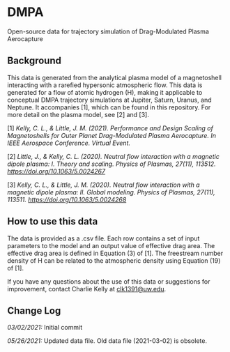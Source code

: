 # DMPA
Open-source data for trajectory simulation of Drag-Modulated Plasma Aerocapture

## Background
This data is generated from the analytical plasma model of a magnetoshell interacting with a rarefied hypersonic atmospheric flow.  This data is generated for a flow of atomic hydrogen (H), making it applicable to conceptual DMPA trajectory simulations at Jupiter, Saturn, Uranus, and Neptune.  It accompanies [1], which can be found in this repository.  For more detail on the plasma model, see [2] and [3].

[1] _Kelly, C. L., & Little, J. M. (2021). Performance and Design Scaling of Magnetoshells for Outer Planet Drag-Modulated Plasma Aerocapture. In IEEE Aerospace Conference. Virtual Event._

[2] _Little, J., & Kelly, C. L. (2020). Neutral flow interaction with a magnetic dipole plasma: I. Theory and scaling. Physics of Plasmas, 27(11), 113512. https://doi.org/10.1063/5.0024267_

[3] _Kelly, C. L., & Little, J. M. (2020). Neutral flow interaction with a magnetic dipole plasma: II. Global modeling. Physics of Plasmas, 27(11), 113511. https://doi.org/10.1063/5.0024268_

## How to use this data
The data is provided as a .csv file.  Each row contains a set of input parameters to the model and an output value of effective drag area.  The effective drag area is defined in Equation (3) of [1].  The freestream number density of H can be related to the atmospheric density using Equation (19) of [1].

If you have any questions about the use of this data or suggestions for improvement, contact Charlie Kelly at clk1391@uw.edu.

## Change Log
*03/02/2021:* Initial commit

*05/26/2021:* Updated data file. Old data file (2021-03-02) is obsolete.
